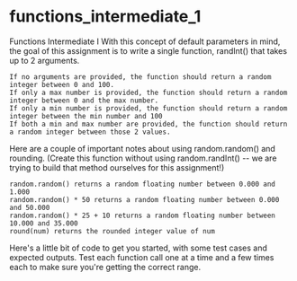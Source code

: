 # functions_intermediate_1
Functions Intermediate I
With this concept of default parameters in mind, the goal of this assignment is to write a single function, randInt() that takes up to 2 arguments.

    If no arguments are provided, the function should return a random integer between 0 and 100.
    If only a max number is provided, the function should return a random integer between 0 and the max number.
    If only a min number is provided, the function should return a random integer between the min number and 100
    If both a min and max number are provided, the function should return a random integer between those 2 values.

Here are a couple of important notes about using random.random() and rounding. (Create this function without using random.randInt() -- we are trying to build that method ourselves for this assignment!)

    random.random() returns a random floating number between 0.000 and 1.000
    random.random() * 50 returns a random floating number between 0.000 and 50.000
    random.random() * 25 + 10 returns a random floating number between 10.000 and 35.000
    round(num) returns the rounded integer value of num

Here's a little bit of code to get you started, with some test cases and expected outputs. Test each function call one at a time and a few times each to make sure you're getting the correct range.
